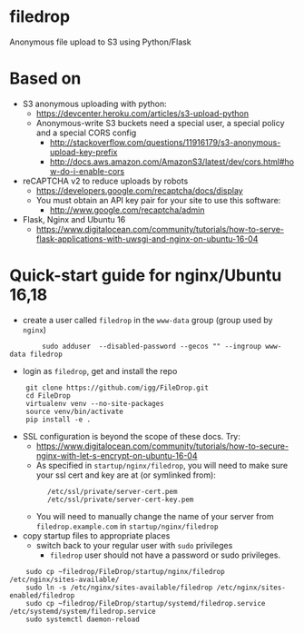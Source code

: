 # filedrop
Anonymous file upload to S3 using Python/Flask

# Based on
* S3 anonymous uploading with python:
  * https://devcenter.heroku.com/articles/s3-upload-python
  * Anonymous-write S3 buckets need a special user, a special policy and a special CORS config
    * http://stackoverflow.com/questions/11916179/s3-anonymous-upload-key-prefix
    * http://docs.aws.amazon.com/AmazonS3/latest/dev/cors.html#how-do-i-enable-cors
* reCAPTCHA v2 to reduce uploads by robots
  * https://developers.google.com/recaptcha/docs/display
  * You must obtain an API key pair for your site to use this software:
    * http://www.google.com/recaptcha/admin
* Flask, Nginx and Ubuntu 16
  * https://www.digitalocean.com/community/tutorials/how-to-serve-flask-applications-with-uwsgi-and-nginx-on-ubuntu-16-04

# Quick-start guide for nginx/Ubuntu 16,18
  * create a user called `filedrop` in the `www-data` group (group used by `nginx`)
```
        sudo adduser  --disabled-password --gecos "" --ingroup www-data filedrop
```
  * login as `filedrop`, get and install the repo
```
    git clone https://github.com/igg/FileDrop.git
    cd FileDrop
    virtualenv venv --no-site-packages
    source venv/bin/activate
    pip install -e .
```
  * SSL configuration is beyond the scope of these docs. Try:
    * https://www.digitalocean.com/community/tutorials/how-to-secure-nginx-with-let-s-encrypt-on-ubuntu-16-04
    * As specified in `startup/nginx/filedrop`, you  will need to make sure your ssl cert and key are at (or symlinked from):
    ```
          /etc/ssl/private/server-cert.pem
          /etc/ssl/private/server-cert-key.pem
    ```
    * You will need to manually change the name of your server from `filedrop.example.com` in `startup/nginx/filedrop`
  * copy startup files to appropriate places
    * switch back to your regular user with `sudo` privileges
      * `filedrop` user should not have a password or sudo privileges.
```
    sudo cp ~filedrop/FileDrop/startup/nginx/filedrop /etc/nginx/sites-available/
    sudo ln -s /etc/nginx/sites-available/filedrop /etc/nginx/sites-enabled/filedrop
    sudo cp ~filedrop/FileDrop/startup/systemd/filedrop.service /etc/systemd/system/filedrop.service
    sudo systemctl daemon-reload
```
